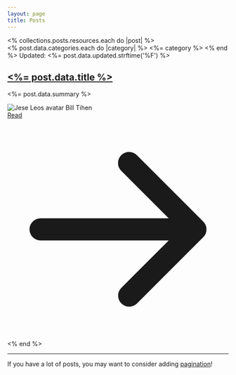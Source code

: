 ```yaml
---
layout: page
title: Posts
---
```


<div class="grid gap-8 lg:grid-cols-2">
  <% collections.posts.resources.each do |post| %>
    <article class="p-6 bg-white rounded-lg border border-gray-200 shadow-md dark:bg-gray-800 dark:border-gray-700">
      <div class="flex justify-between items-center mb-5 text-gray-700">
        <% post.data.categories.each do |category| %>
          <span class="bg-gray-100 text-gray-800 text-xs font-semibold mr-2 px-2.5 py-0.5 rounded dark:bg-gray-700 dark:text-gray-300">
            <%= category %>
          </span>
        <% end %>
        <span class="text-sm">
          Updated: <%= post.data.updated.strftime('%F') %>
        </span>
      </div>
      <h2 class="mb-2 text-2xl font-bold tracking-tight text-gray-900 dark:text-white"><a href="<%= post.relative_url %>">
        <%= post.data.title %></a>
      </h2>
      <p class="mb-5 font-light text-gray-700 dark:text-gray-400">
        <%= post.data.summary %>
      </p>
      <div class="flex justify-between items-center">
        <div class="flex items-center space-x-4">
          <img class="w-7 h-7 rounded-full" src="https://flowbite.s3.amazonaws.com/blocks/marketing-ui/avatars/jese-leos.png" alt="Jese Leos avatar" />
          <span class="font-medium dark:text-white">
            Bill Tihen
          </span>
        </div>
        <a href="<%= post.relative_url %>" class="inline-flex items-center font-medium text-primary-600 dark:text-primary-500 hover:underline">
          Read
          <svg class="ml-2 w-4 h-4" fill="currentColor" viewBox="0 0 20 20" xmlns="http://www.w3.org/2000/svg">
            <path fill-rule="evenodd" d="M10.293 3.293a1 1 0 011.414 0l6 6a1 1 0 010 1.414l-6 6a1 1 0 01-1.414-1.414L14.586 11H3a1 1 0 110-2h11.586l-4.293-4.293a1 1 0 010-1.414z" clip-rule="evenodd">
            </path>
          </svg>
        </a>
      </div>
    </article>
  <% end %>
</div>

<hr>

If you have a lot of posts, you may want to consider adding [pagination](https://www.bridgetownrb.com/docs/content/pagination)!
